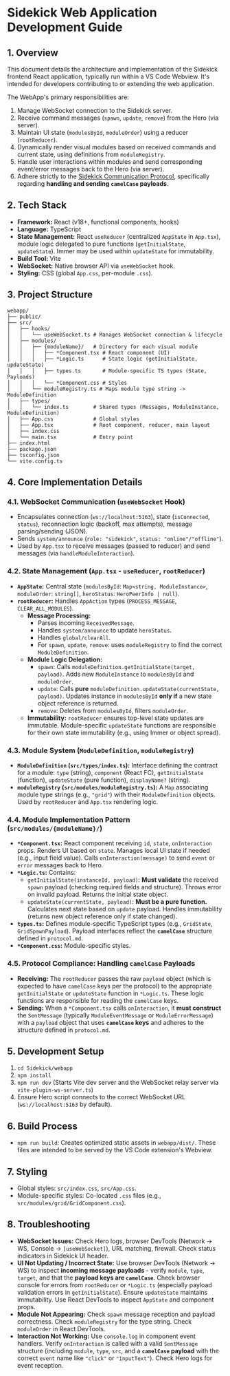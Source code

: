 # Sidekick Web Application Development Guide

## 1. Overview

This document details the architecture and implementation of the Sidekick frontend React application, typically run within a VS Code Webview. It's intended for developers contributing to or extending the web application.

The WebApp's primary responsibilities are:
1.  Manage WebSocket connection to the Sidekick server.
2.  Receive command messages (`spawn`, `update`, `remove`) from the Hero (via server).
3.  Maintain UI state (`modulesById`, `moduleOrder`) using a reducer (`rootReducer`).
4.  Dynamically render visual modules based on received commands and current state, using definitions from `moduleRegistry`.
5.  Handle user interactions within modules and send corresponding event/error messages back to the Hero (via server).
6.  Adhere strictly to the [Sidekick Communication Protocol](./protocol.md), specifically regarding **handling and sending `camelCase` payloads**.

## 2. Tech Stack

*   **Framework:** React (v18+, functional components, hooks)
*   **Language:** TypeScript
*   **State Management:** React `useReducer` (centralized `AppState` in `App.tsx`), module logic delegated to pure functions (`getInitialState`, `updateState`). Immer may be used within `updateState` for immutability.
*   **Build Tool:** Vite
*   **WebSocket:** Native browser API via `useWebSocket` hook.
*   **Styling:** CSS (global `App.css`, per-module `.css`).

## 3. Project Structure

```
webapp/
├── public/
├── src/
│   ├── hooks/
│   │   └── useWebSocket.ts # Manages WebSocket connection & lifecycle
│   ├── modules/
│   │   ├── {moduleName}/   # Directory for each visual module
│   │   │   ├── *Component.tsx # React component (UI)
│   │   │   ├── *Logic.ts      # State logic (getInitialState, updateState)
│   │   │   ├── types.ts       # Module-specific TS types (State, Payloads)
│   │   │   └── *Component.css # Styles
│   │   └── moduleRegistry.ts # Maps module type string -> ModuleDefinition
│   ├── types/
│   │   └── index.ts        # Shared types (Messages, ModuleInstance, ModuleDefinition)
│   ├── App.css             # Global styles
│   ├── App.tsx             # Root component, reducer, main layout
│   ├── index.css
│   └── main.tsx            # Entry point
├── index.html
├── package.json
├── tsconfig.json
└── vite.config.ts
```

## 4. Core Implementation Details

### 4.1. WebSocket Communication (`useWebSocket` Hook)

*   Encapsulates connection (`ws://localhost:5163`), state (`isConnected`, `status`), reconnection logic (backoff, max attempts), message parsing/sending (JSON).
*   Sends `system/announce` (`role: "sidekick"`, `status: "online"/"offline"`).
*   Used by `App.tsx` to receive messages (passed to reducer) and send messages (via `handleModuleInteraction`).

### 4.2. State Management (`App.tsx` - `useReducer`, `rootReducer`)

*   **`AppState`:** Central state (`modulesById`: `Map<string, ModuleInstance>`, `moduleOrder`: `string[]`, `heroStatus`: `HeroPeerInfo | null`).
*   **`rootReducer`:** Handles `AppAction` types (`PROCESS_MESSAGE`, `CLEAR_ALL_MODULES`).
    *   **Message Processing:**
        *   Parses incoming `ReceivedMessage`.
        *   Handles `system/announce` to update `heroStatus`.
        *   Handles `global/clearAll`.
        *   For `spawn`, `update`, `remove`: uses `moduleRegistry` to find the correct `ModuleDefinition`.
    *   **Module Logic Delegation:**
        *   `spawn`: Calls `moduleDefinition.getInitialState(target, payload)`. Adds new `ModuleInstance` to `modulesById` and `moduleOrder`.
        *   `update`: Calls **pure** `moduleDefinition.updateState(currentState, payload)`. Updates instance in `modulesById` **only if** a new state object reference is returned.
        *   `remove`: Deletes from `modulesById`, filters `moduleOrder`.
    *   **Immutability:** `rootReducer` ensures top-level state updates are immutable. Module-specific `updateState` functions are responsible for their own state immutability (e.g., using Immer or object spread).

### 4.3. Module System (`ModuleDefinition`, `moduleRegistry`)

*   **`ModuleDefinition` (`src/types/index.ts`):** Interface defining the contract for a module: `type` (string), `component` (React FC), `getInitialState` (function), `updateState` (pure function), `displayName?` (string).
*   **`moduleRegistry` (`src/modules/moduleRegistry.ts`):** A `Map` associating module type strings (e.g., `"grid"`) with their `ModuleDefinition` objects. Used by `rootReducer` and `App.tsx` rendering logic.

### 4.4. Module Implementation Pattern (`src/modules/{moduleName}/`)

*   **`*Component.tsx`:** React component receiving `id`, `state`, `onInteraction` props. Renders UI based on `state`. Manages local UI state if needed (e.g., input field value). Calls `onInteraction(message)` to send `event` or `error` messages back to Hero.
*   **`*Logic.ts`:** Contains:
    *   `getInitialState(instanceId, payload)`: **Must validate** the received `spawn` payload (checking required fields and structure). Throws error on invalid payload. Returns the initial state object.
    *   `updateState(currentState, payload)`: **Must be a pure function.** Calculates next state based on `update` payload. Handles immutability (returns new object reference only if state changed).
*   **`types.ts`:** Defines module-specific TypeScript types (e.g., `GridState`, `GridSpawnPayload`). Payload interfaces reflect the **`camelCase`** structure defined in `protocol.md`.
*   **`*Component.css`:** Module-specific styles.

### 4.5. Protocol Compliance: Handling `camelCase` Payloads

*   **Receiving:** The `rootReducer` passes the raw `payload` object (which is expected to have `camelCase` keys per the protocol) to the appropriate `getInitialState` or `updateState` function in `*Logic.ts`. These logic functions are responsible for reading the `camelCase` keys.
*   **Sending:** When a `*Component.tsx` calls `onInteraction`, it **must construct** the `SentMessage` (typically `ModuleEventMessage` or `ModuleErrorMessage`) with a `payload` object that uses **`camelCase` keys** and adheres to the structure defined in `protocol.md`.

## 5. Development Setup

1.  `cd Sidekick/webapp`
2.  `npm install`
3.  `npm run dev` (Starts Vite dev server and the WebSocket relay server via `vite-plugin-ws-server.ts`)
4.  Ensure Hero script connects to the correct WebSocket URL (`ws://localhost:5163` by default).

## 6. Build Process

*   `npm run build`: Creates optimized static assets in `webapp/dist/`. These files are intended to be served by the VS Code extension's Webview.

## 7. Styling

*   Global styles: `src/index.css`, `src/App.css`.
*   Module-specific styles: Co-located `.css` files (e.g., `src/modules/grid/GridComponent.css`).

## 8. Troubleshooting

*   **WebSocket Issues:** Check Hero logs, browser DevTools (Network -> WS, Console -> `[useWebSocket]`), URL matching, firewall. Check status indicators in Sidekick UI header.
*   **UI Not Updating / Incorrect State:** Use browser DevTools (Network -> WS) to inspect **incoming message payloads** - verify `module`, `type`, `target`, and that the **payload keys are `camelCase`**. Check browser console for errors from `rootReducer` or `*Logic.ts` (especially payload validation errors in `getInitialState`). Ensure `updateState` maintains immutability. Use React DevTools to inspect `AppState` and component props.
*   **Module Not Appearing:** Check `spawn` message reception and payload correctness. Check `moduleRegistry` for the type string. Check `moduleOrder` in React DevTools.
*   **Interaction Not Working:** Use `console.log` in component event handlers. Verify `onInteraction` is called with a valid `SentMessage` structure (including `module`, `type`, `src`, and a **`camelCase` payload** with the correct `event` name like `"click"` or `"inputText"`). Check Hero logs for event reception.